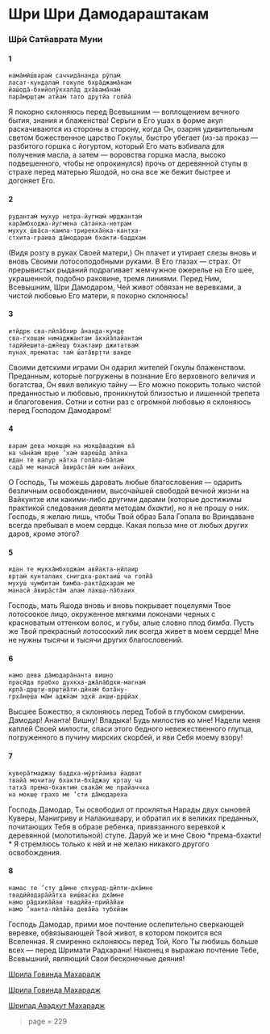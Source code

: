 # Шри Шри Дамодараштакам

### Ш́рӣ Сатйаврата Муни

#### 1

    нама̄мӣш́варам̇ саччида̄нанда рӯпам̇
    ласат-кун̣д̣алам̇ гокуле бхра̄джама̄нам
    йаш́ода̄-бхийолӯкхала̄д дха̄вама̄нам̇
    пара̄мр̣ш̣т̣ам атйам̇ тато друтйа гопйа̄

Я покорно склоняюсь перед Всевышним — воплощением вечного бытия, знания и блаженства! Серьги в Его ушах в форме акул раскачиваются из стороны в сторону, когда Он, озаряя удивительным светом божественное царство Гокулы, быстро убегает (из-за проказ — разбитого горшка с йогуртом, который Его мать взбивала для получения масла, а затем — воровства горшка масла, высоко подвешенного, чтобы не опрокинулся) прочь от деревянной ступы в страхе перед матерью Яшодой, но она все же бежит быстрее и догоняет Его.

#### 2

    рудантам̇ мухур нетра-йугмам̇ мр̣джантам̇
    кара̄мбходжа-йугмена са̄тан̇ка-нетрам
    мухух̣ ш́ва̄са-кампа-трирекха̄н̇ка-кан̣т̣ха-
    стхита-граива да̄модарам̇ бхакти-баддхам

(Видя розгу в руках Своей матери,) Он плачет и утирает слезы вновь и вновь Своими лотосоподобными руками. В Его глазах — страх. От прерывистых рыданий подрагивает жемчужное ожерелье на Его шее, украшенной, подобно раковине, тремя линиями. Перед Ним, Всевышним, Шри Дамодаром, Чей живот обвязан не веревками, а чистой любовью Его матери, я покорно склоняюсь!

#### 3

    итӣдр̣к сва-лӣла̄бхир а̄нанда-кун̣д̣е
    сва-гхош̣ам̇ нимаджжантам а̄кхйа̄пайантам̇
    тадӣйеш̣ита-джн̃еш̣у бхактаир джитатвам̇
    пунах̣ прематас там̇ ш́ата̄вр̣тти ванде

Своими детскими играми Он одарил жителей Гокулы блаженством. Преданным, которые погружены в познание Его верховного величия и богатства, Он явил великую тайну — Его можно покорить только чистой преданностью и любовью, проникнутой близостью и лишенной трепета и благоговения. Сотни и сотни раз с огромной любовью я склоняюсь перед Господом Дамодаром!

#### 4

    варам̇ дева мокш̣ам̇ на мокш̣а̄вадхим̇ ва̄
    на ча̄нйам̇ вр̣не ’хам̇ вареш́а̄д апӣха
    идан те вапур на̄тха гопа̄ла-ба̄лам̇
    сада̄ ме манасй а̄вира̄ста̄м̇ ким анйаих̣

О Господь, Ты можешь даровать любые благословения — одарить безличным освобождением, высочайшей свободой вечной жизни на Вайкунтхе или какими-либо другими дарами (которые достижимы практикой следования девяти методам *бхакти*), но я не прошу о них. Господь, я желаю лишь, чтобы Твой образ Бала Гопала во Вриндаване всегда пребывал в моем сердце. Какая польза мне от любых других даров, кроме этого?

#### 5

    идан те мукха̄мбходжам авйакта-нӣлаир
    вр̣там̇ кунталаих̣ снигдха-рактаиш́ ча гопйа̄
    мухуш́ чумбитам̇ бимба-ракта̄дхарам̇ ме
    манасй а̄вира̄ста̄м алам̇ лакш̣а-ла̄бхаих̣

Господь, мать Яшода вновь и вновь покрывает поцелуями Твое лотосоокое лицо, окруженное мягкими локонами черных с красноватым оттенком волос, и губы, алые словно плод *бимба*. Пусть же Твой прекрасный лотосоокий лик всегда живет в моем сердце! Мне не нужны тысячи и тысячи других благословений.

#### 6

    намо дева да̄модара̄нанта виш̣н̣о
    прасӣда прабхо дух̣кха-джа̄ла̄бдхи-магнам̇
    кр̣па̄-др̣ш̣т̣и-вр̣ш̣т̣йа̄ти-дӣнам̇ бата̄ну-
    гр̣ха̄н̣еш́а ма̄м аджн̃ам эдхй акш̣и-др̣ш́йах̣

Высшее Божество, я склоняюсь перед Тобой в глубоком смирении. Дамодар! Ананта! Вишну! Владыка! Будь милостив ко мне! Надели меня каплей Своей милости, спаси этого бедного невежественного глупца, погруженного в пучину мирских скорбей, и яви Себя моему взору!

#### 7

    кувера̄тмаджау баддха-мӯртйаива йадват
    твайа̄ мочитау бхакти-бха̄джау кр̣тау ча
    татха̄ према-бхактим̇ свака̄м̇ ме прайаччха
    на мокш̣е грахо ме ’сти да̄модареха

Господь Дамодар, Ты освободил от проклятья Нарады двух сыновей Куверы, Манигриву и Налакишвару, и обратил их в великих преданных, почитающих Тебя в образе ребенка, привязанного веревкой к деревянной (молотильной) ступе. Даруй же и мне Свою *према-бхакти! * Я стремлюсь только к ней и не желаю никакого другого освобождения.

#### 8

    намас те ’сту да̄мне спхурад-дӣпти-дха̄мне
    твадӣйодара̄йа̄тха виш́васйа дха̄мне
    намо ра̄дхика̄йаи твадӣйа-прийа̄йаи
    намо ’нанта-лӣла̄йа дева̄йа тубхйам

Господь Дамодар, прими мое почтение ослепительно сверкающей веревке, обвязывающей Твой живот, в котором покоится вся Вселенная. Я смиренно склоняюсь перед Той, Кого Ты любишь больше всех — перед Шримати Радхарани! Наконец я выражаю почтение Тебе, Всевышний, являющий Свои бесконечные деяния!

[Шрила Говинда Махарадж](https://soundcloud.com/bharatimaharaj/govinda-maharaj-damodarastakam)

[Шрила Говинда Махарадж](https://soundcloud.com/bharatimaharaj/govinda-maharaj-sri-sri-1)

[Шрипад Авадхут Махарадж](https://soundcloud.com/bharatimaharaj/avadxut-maxaradzh)


> page = 229